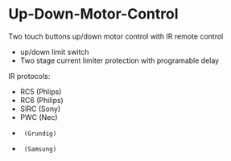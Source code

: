 # Up-Down-Motor-Control
Two touch buttons up/down motor control with IR remote control

   - up/down limit switch
   - Two stage current limiter protection with programable delay

IR protocols:
   - RC5  (Phlips)
   - RC6  (Philips)
   - SIRC (Sony)
   - PWC  (Nec)
   -      (Grundig)
   -      (Samsung) 
